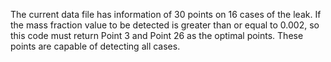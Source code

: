 The current data file has information of 30 points on 16 cases of the leak. 
If the mass fraction value to be detected is greater than or equal to 0.002, so this code must return Point 3 and Point 26 as the optimal points. 
These points are capable of detecting all cases. 
